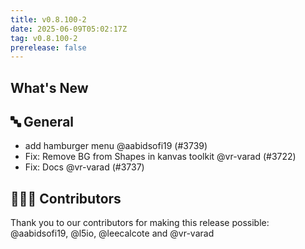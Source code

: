 ```yaml
---
title: v0.8.100-2
date: 2025-06-09T05:02:17Z
tag: v0.8.100-2
prerelease: false
---
```


## What's New
## 🔤 General
- add hamburger menu @aabidsofi19 (#3739)
- Fix: Remove BG from Shapes in kanvas toolkit @vr-varad (#3722)
- Fix: Docs @vr-varad (#3737)

## 👨🏽‍💻 Contributors

Thank you to our contributors for making this release possible:
@aabidsofi19, @l5io, @leecalcote and @vr-varad
